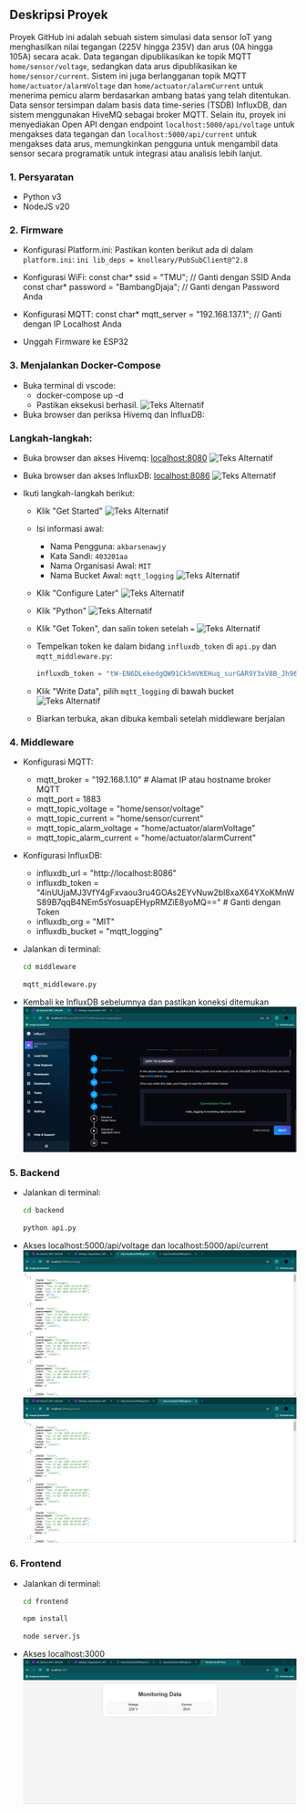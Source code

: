 ## Deskripsi Proyek

Proyek GitHub ini adalah sebuah sistem simulasi data sensor IoT yang menghasilkan nilai tegangan (225V hingga 235V) dan arus (0A hingga 105A) secara acak. Data tegangan dipublikasikan ke topik MQTT `home/sensor/voltage`, sedangkan data arus dipublikasikan ke `home/sensor/current`. Sistem ini juga berlangganan topik MQTT `home/actuator/alarmVoltage` dan `home/actuator/alarmCurrent` untuk menerima pemicu alarm berdasarkan ambang batas yang telah ditentukan. Data sensor tersimpan dalam basis data time-series (TSDB) InfluxDB, dan sistem menggunakan HiveMQ sebagai broker MQTT. Selain itu, proyek ini menyediakan Open API dengan endpoint `localhost:5000/api/voltage` untuk mengakses data tegangan dan `localhost:5000/api/current` untuk mengakses data arus, memungkinkan pengguna untuk mengambil data sensor secara programatik untuk integrasi atau analisis lebih lanjut.

### 1. Persyaratan
- Python v3
- NodeJS v20

### 2. Firmware
- Konfigurasi Platform.ini:
Pastikan konten berikut ada di dalam `platform.ini`:
```ini lib_deps = knolleary/PubSubClient@^2.8```

- Konfigurasi WiFi:
    const char* ssid = "TMU"; // Ganti dengan SSID Anda
    const char* password = "BambangDjaja"; // Ganti dengan Password Anda
- Konfigurasi MQTT:
    const char* mqtt_server = "192.168.137.1"; // Ganti dengan IP Localhost Anda
- Unggah Firmware ke ESP32


### 3. Menjalankan Docker-Compose
- Buka terminal di vscode:
    - docker-compose up -d
    - Pastikan eksekusi berhasil.
![Teks Alternatif](https://github.com/akbarsenawjy26/MIT-FirmwareEngineer/blob/main/img/docker1.png)
- Buka browser dan periksa Hivemq dan InfluxDB:

### Langkah-langkah:

- Buka browser dan akses Hivemq: [localhost:8080](http://localhost:8080)
![Teks Alternatif](https://github.com/akbarsenawjy26/MIT-FirmwareEngineer/blob/main/img/docker2.png)

- Buka browser dan akses InfluxDB: [localhost:8086](http://localhost:8086)
![Teks Alternatif](https://github.com/akbarsenawjy26/MIT-FirmwareEngineer/blob/main/img/docker3.png)

- Ikuti langkah-langkah berikut:

    - Klik "Get Started"
![Teks Alternatif](https://github.com/akbarsenawjy26/MIT-FirmwareEngineer/blob/main/img/docker4.png)
    
    - Isi informasi awal:
        - Nama Pengguna: `akbarsenawjy`
        - Kata Sandi: `403201aa`
        - Nama Organisasi Awal: `MIT`
        - Nama Bucket Awal: `mqtt_logging`
![Teks Alternatif](https://github.com/akbarsenawjy26/MIT-FirmwareEngineer/blob/main/img/docker5.png)

    - Klik "Configure Later"
![Teks Alternatif](https://github.com/akbarsenawjy26/MIT-FirmwareEngineer/blob/main/img/docker6.png)

    - Klik "Python"
![Teks Alternatif](https://github.com/akbarsenawjy26/MIT-FirmwareEngineer/blob/main/img/docker7.png)

    - Klik "Get Token", dan salin token setelah `=`
![Teks Alternatif](https://github.com/akbarsenawjy26/MIT-FirmwareEngineer/blob/main/img/docker8.png)

    - Tempelkan token ke dalam bidang `influxdb_token` di `api.py` dan `mqtt_middleware.py`:
      ```python
      influxdb_token = "tW-EN6DLekedgQW91Ck5mVKEHuq_surGAR9Y3xV8B_Jh965dsZbPP7Br5kzy30NlId2lyimA8KOFt8MYvqW_1w==" # Ganti dengan Token
      ```
    - Klik "Write Data", pilih `mqtt_logging` di bawah bucket
![Teks Alternatif](https://github.com/akbarsenawjy26/MIT-FirmwareEngineer/blob/main/img/docker9.png)

    - Biarkan terbuka, akan dibuka kembali setelah middleware berjalan


### 4. Middleware
- Konfigurasi MQTT:
    - mqtt_broker = "192.168.1.10"  # Alamat IP atau hostname broker MQTT
    - mqtt_port = 1883
    - mqtt_topic_voltage = "home/sensor/voltage"
    - mqtt_topic_current = "home/sensor/current"
    - mqtt_topic_alarm_voltage = "home/actuator/alarmVoltage"
    - mqtt_topic_alarm_current = "home/actuator/alarmCurrent"

- Konfigurasi InfluxDB:
    - influxdb_url = "http://localhost:8086"
    - influxdb_token = "4inUUjaMJ3VfY4gFxvaou3ru4GOAs2EYvNuw2bl8xaX64YXoKMnWS89B7qqB4NEm5sYosuapEHypRMZiE8yoMQ=="  # Ganti dengan Token
    - influxdb_org = "MIT"
    - influxdb_bucket = "mqtt_logging"

- Jalankan di terminal:
    ```bash
   cd middleware
    ```
    ```bash
   mqtt_middleware.py
   ```

- Kembali ke InfluxDB sebelumnya dan pastikan koneksi ditemukan
![Teks Alternatif](https://github.com/akbarsenawjy26/MIT-FirmwareEngineer/blob/main/img/mid2.png)


### 5. Backend
- Jalankan di terminal:
    ```bash
    cd backend
    ```
    ```bash
    python api.py
    ```

- Akses localhost:5000/api/voltage dan localhost:5000/api/current
![Teks Alternatif](https://github.com/akbarsenawjy26/MIT-FirmwareEngineer/blob/main/img/back1.png)
![Teks Alternatif](https://github.com/akbarsenawjy26/MIT-FirmwareEngineer/blob/main/img/back2.png)

### 6. Frontend
- Jalankan di terminal:
    ```bash
    cd frontend
    ```
    ```bash
    npm install
    ```
    ```bash
    node server.js
    ```
- Akses localhost:3000
![Teks Alternatif](https://github.com/akbarsenawjy26/MIT-FirmwareEngineer/blob/main/img/front1.png)
